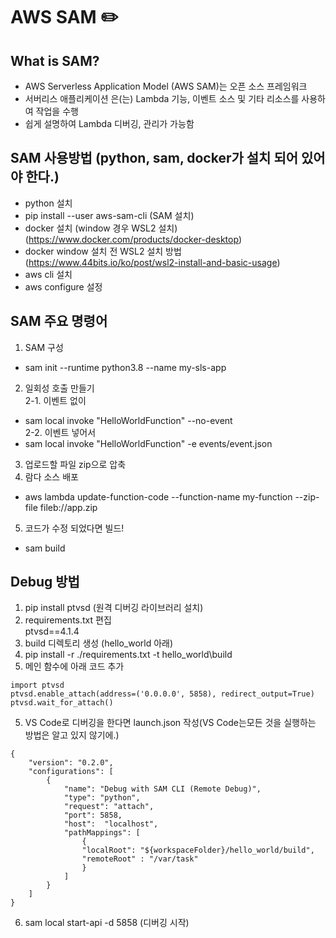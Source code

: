 # AWS SAM :pencil2:

## What is SAM?
- AWS Serverless Application Model (AWS SAM)는 오픈 소스 프레임워크
- 서버리스 애플리케이션 은(는) Lambda 기능, 이벤트 소스 및 기타 리소스를 사용하여 작업을 수행
- 쉽게 설명하여 Lambda 디버깅, 관리가 가능함 

## SAM 사용방법 (python, sam, docker가 설치 되어 있어야 한다.)
- python 설치
- pip install --user aws-sam-cli (SAM 설치)
- docker 설치 (window 경우 WSL2 설치)  (https://www.docker.com/products/docker-desktop)
- docker window 설치 전 WSL2 설치 방법 (https://www.44bits.io/ko/post/wsl2-install-and-basic-usage)
- aws cli 설치
- aws configure 설정
## SAM 주요 명령어
1. SAM 구성
- sam init --runtime python3.8 --name my-sls-app
2. 일회성 호출 만들기  
 2-1. 이벤트 없이
 - sam local invoke "HelloWorldFunction" --no-event  
 2-2. 이벤트 넣어서
 - sam local invoke "HelloWorldFunction" -e events/event.json
3. 업로드할 파일 zip으로 압축
4. 람다 소스 배포
- aws lambda update-function-code --function-name my-function --zip-file fileb://app.zip
5. 코드가 수정 되었다면 빌드!
-  sam build

## Debug 방법  
1. pip install ptvsd (원격 디버깅 라이브러리 설치)  
2. requirements.txt 편집  
ptvsd==4.1.4  
4. build 디렉토리 생성 (hello_world 아래)  
3. pip install -r ./requirements.txt -t hello_world\build  
4. 메인 함수에 아래 코드 추가  
```
import ptvsd
ptvsd.enable_attach(address=('0.0.0.0', 5858), redirect_output=True)
ptvsd.wait_for_attach()
```
5. VS Code로 디버깅을 한다면 launch.json 작성(VS Code는모든 것을 실행하는 방법은 알고 있지 않기에.)  
```
{
    "version": "0.2.0",
    "configurations": [
        {
            "name": "Debug with SAM CLI (Remote Debug)",
            "type": "python",
            "request": "attach",
            "port": 5858,
            "host":  "localhost",
            "pathMappings": [
                {
                "localRoot": "${workspaceFolder}/hello_world/build",
                "remoteRoot" : "/var/task"
                }
            ]
        }
    ]
}
```
6. sam local start-api -d 5858 (디버깅 시작)
